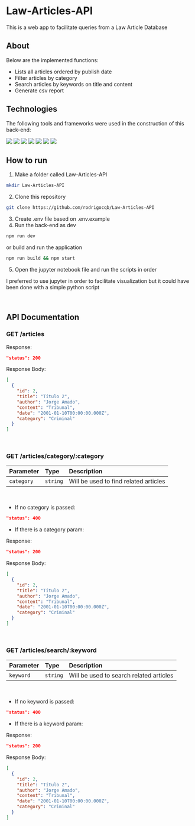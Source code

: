 # Law-Articles-API
This is a web app to facilitate queries from a Law Article Database

## About
Below are the implemented functions:
<p>

  - Lists all articles ordered by publish date
  - Filter articles by category
  - Search articles by keywords on title and content
  - Generate csv report
  
</p>

## Technologies
The following tools and frameworks were used in the construction of this back-end:
<p>
  <img src="https://img.shields.io/badge/node.js-6DA55F?style=for-the-badge&logo=node.js&logoColor=white" />
  <img src="https://img.shields.io/badge/typescript-%23007ACC.svg?style=for-the-badge&logo=typescript&logoColor=white" />
  <img src="https://img.shields.io/badge/express.js-%23404d59.svg?style=for-the-badge&logo=express&logoColor=%2361DAFB" />
  <img src="https://img.shields.io/badge/mysql-%2300f.svg?style=for-the-badge&logo=mysql&logoColor=white" />
  <img src="https://img.shields.io/badge/-jest-%23C21325?style=for-the-badge&logo=jest&logoColor=white" />
  <img src="https://img.shields.io/badge/python-3670A0?style=for-the-badge&logo=python&logoColor=ffdd54" />
  <img src="https://img.shields.io/badge/jupyter-%23FA0F00.svg?style=for-the-badge&logo=jupyter&logoColor=white" />
</p>

## How to run
1. Make a folder called Law-Articles-API
```bash
mkdir Law-Articles-API
```
2. Clone this repository
```bash
git clone https://github.com/rodrigocqb/Law-Articles-API
```
3. Create .env file based on .env.example
4. Run the back-end as dev
```bash
npm run dev
```
or build and run the application
```bash
npm run build && npm start
```
5. Open the jupyter notebook file and run the scripts in order

I preferred to use jupyter in order to facilitate visualization but it could have been done with a simple python script

<br>

## API Documentation

### GET **/articles**
Response:
```json
"status": 200
```
Response Body:
```json
[
  {
    "id": 2,
    "title": "Título 2",
    "author": "Jorge Amado",
    "content": "Tribunal",
    "date": "2001-01-10T00:00:00.000Z",
    "category": "Criminal"
  }
]
```
<br>

### GET **/articles/category/:category**
| Parameter  | Type     | Description                        |
| :---------- | :--------- | :---------------------------------- |
| `category` | `string` | Will be used to find related articles|

<br>

- If no category is passed:
```json
"status": 400
```
- If there is a category param:

Response:
```json
"status": 200
```
Response Body:
```json
[
  {
    "id": 2,
    "title": "Título 2",
    "author": "Jorge Amado",
    "content": "Tribunal",
    "date": "2001-01-10T00:00:00.000Z",
    "category": "Criminal"
  }
]
```
<br>

### GET **/articles/search/:keyword**
| Parameter  | Type     | Description                        |
| :---------- | :--------- | :---------------------------------- |
| `keyword` | `string` | Will be used to search related articles|

<br>

- If no keyword is passed:
```json
"status": 400
```
- If there is a keyword param:

Response:
```json
"status": 200
```
Response Body:
```json
[
  {
    "id": 2,
    "title": "Título 2",
    "author": "Jorge Amado",
    "content": "Tribunal",
    "date": "2001-01-10T00:00:00.000Z",
    "category": "Criminal"
  }
]
```
